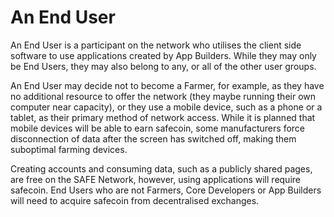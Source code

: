# An End User

An End User is a participant on the network who utilises the client side software to use applications created by App Builders. While they may only be 
End Users, they may also belong to any, or all of the other user groups.

An End User may decide not to become a Farmer, for example, as they have no additional resource to offer the network (they maybe running their own 
computer near capacity), or they use a mobile device, such as a phone or a tablet, as their primary method of network access. While it is planned that 
mobile devices will be able to earn safecoin, some manufacturers force disconnection of data after the screen has switched off, making them suboptimal 
farming devices. 

Creating accounts and consuming data, such as a publicly shared pages, are free on the SAFE Network, however, using applications will require safecoin. 
End Users who are not Farmers, Core Developers or App Builders will need to acquire safecoin from decentralised exchanges. 
